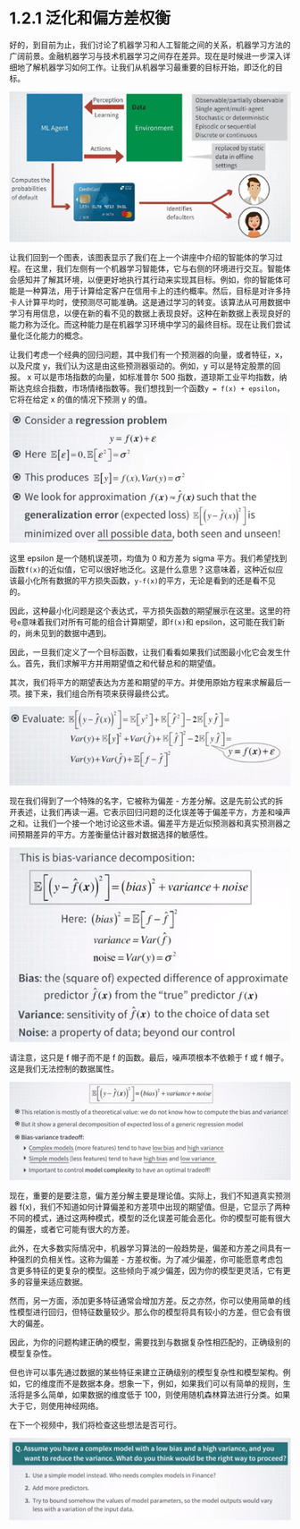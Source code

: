 # 1.2.1 泛化和偏方差权衡

好的，到目前为止，我们讨论了机器学习和人工智能之间的关系，机器学习方法的广阔前景。金融机器学习与技术机器学习之间存在差异。现在是时候进一步深入详细地了解机器学习如何工作。让我们从机器学习最重要的目标开始，即泛化的目标。

![](../img/1-2-1-1.jpg)

让我们回到一个图表，该图表显示了我们在上一个讲座中介绍的智能体的学习过程。在这里，我们左侧有一个机器学习智能体，它与右侧的环境进行交互。智能体会感知并了解其环境，以便更好地执行其行动来实现其目标。例如，你的智能体可能是一种算法，用于计算给定客户在信用卡上的违约概率。然后，目标是对许多持卡人计算平均时，使预测尽可能准确。这是通过学习的转变。该算法从可用数据中学习有用信息，以便在新的看不见的数据上表现良好。这种在新数据上表现良好的能力称为泛化。而这种能力是在机器学习环境中学习的最终目标。现在让我们尝试量化泛化能力的概念。

让我们考虑一个经典的回归问题，其中我们有一个预测器的向量，或者特征，x，以及尺度 y，我们认为这是由这些预测器驱动的。例如，y 可以是特定股票的回报。 x 可以是市场指数的向量，如标准普尔 500 指数，道琼斯工业平均指数，纳斯达克综合指数，市场情绪指数等。我们想找到一个函数`y = f(x) + epsilon`，它将在给定 x 的值的情况下预测 y 的值。

![](../img/1-2-1-2.jpg)

这里 epsilon 是一个随机误差项，均值为 0 和方差为 sigma 平方。我们希望找到函数`f(x)`的近似值，它可以很好地泛化。这是什么意思？这意味着，这种近似应该最小化所有数据的平方损失函数，`y-f(x)`的平方，无论是看到的还是看不见的。

因此，这种最小化问题是这个表达式，平方损失函数的期望展示在这里。这里的符号`e`意味着我们对所有可能的组合计算期望，即`f(x)`和 epsilon，这可能在我们新的，尚未见到的数据中遇到。

因此，一旦我们定义了一个目标函数，让我们看看如果我们试图最小化它会发生什么。首先，我们求解平方并用期望值之和代替总和的期望值。

其次，我们将平方的期望表达为方差和期望的平方。并使用原始方程来求解最后一项。接下来，我们组合所有项来获得最终公式。

![](../img/1-2-1-3.jpg)

现在我们得到了一个特殊的名字，它被称为偏差 - 方差分解。这是先前公式的拆开表述，让我们再读一遍。它表示回归问题的泛化误差等于偏差平方，方差和噪声之和。让我们一个接一个地讨论这些术语。偏差平方是近似预测器和真实预测器之间预期差异的平方。方差衡量估计器对数据选择的敏感性。

![](../img/1-2-1-4.jpg)

请注意，这只是 f 帽子而不是 f 的函数。最后，噪声项根本不依赖于 f 或 f 帽子。这是我们无法控制的数据属性。

![](../img/1-2-1-5.jpg)

现在，重要的是要注意，偏方差分解主要是理论值。实际上，我们不知道真实预测器 f(x)，我们不知道如何计算偏差和方差项中出现的期望值。但是，它显示了两种不同的模式，通过这两种模式，模型的泛化误差可能会恶化。你的模型可能有很大的偏差，或者它可能有很大的方差。

此外，在大多数实际情况中，机器学习算法的一般趋势是，偏差和方差之间具有一种强烈的负相关性。这称为偏差 - 方差权衡。为了减少偏差，你可能愿意考虑包含更多特征的更复杂的模型。这些倾向于减少偏差，因为你的模型更灵活，它有更多的容量来适应数据。

然而，另一方面，添加更多特征通常会增加方差。反之亦然，你可以使用简单的线性模型进行回归，但特征数量较少。那么你的模型将具有较小的方差，但它会有很大的偏差。

因此，为你的问题构建正确的模型，需要找到与数据复杂性相匹配的，正确级别的模型复杂性。

但也许可以事先通过数据的某些特征来建立正确级别的模型复杂性和模型架构。例如，它的维度而不是数据本身。想象一下，例如，如果我们可以有简单的规则，生活将是多么简单，如果数据的维度低于 100，则使用随机森林算法进行分类。如果大于它，则使用神经网络。

在下一个视频中，我们将检查这些想法是否可行。

![](../img/1-2-1-6.jpg)
